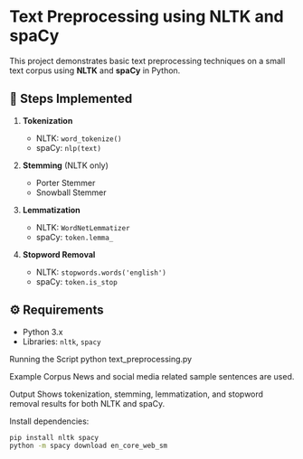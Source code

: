 # Text Preprocessing using NLTK and spaCy

This project demonstrates basic text preprocessing techniques on a small text corpus using **NLTK** and **spaCy** in Python.

## 📌 Steps Implemented
1. **Tokenization**  
   - NLTK: `word_tokenize()`  
   - spaCy: `nlp(text)`  

2. **Stemming** (NLTK only)  
   - Porter Stemmer  
   - Snowball Stemmer  

3. **Lemmatization**  
   - NLTK: `WordNetLemmatizer`  
   - spaCy: `token.lemma_`  

4. **Stopword Removal**  
   - NLTK: `stopwords.words('english')`  
   - spaCy: `token.is_stop`

## ⚙️ Requirements
- Python 3.x  
- Libraries: `nltk`, `spacy`

Running the Script
python text_preprocessing.py

Example Corpus
News and social media related sample sentences are used.

Output
Shows tokenization, stemming, lemmatization, and stopword removal results for both NLTK and spaCy.

Install dependencies:
```bash
pip install nltk spacy
python -m spacy download en_core_web_sm


